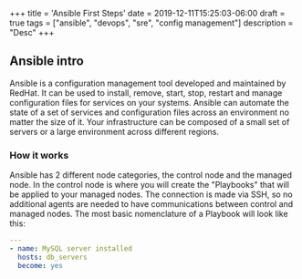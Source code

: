 +++
title = 'Ansible First Steps'
date = 2019-12-11T15:25:03-06:00
draft = true
tags = ["ansible", "devops", "sre", "config management"]
description = "Desc"
+++

## Ansible intro
Ansible is a configuration management tool developed and maintained by RedHat. It can be used to install, remove, start, stop, restart and manage configuration files for services on your systems. 
Ansible can automate the state of a set of services and configuration files across an environment no matter the size of it. 
  Your infrastructure can be composed of a small set of servers or a large environment across different regions. 

### How it works
Ansible has 2 different node categories, the control node and the managed node. 
In the control node is where you will create the "Playbooks" that will be applied to your managed nodes. The connection is made via SSH, so no additional agents are needed to have communications between control and managed nodes. 
The most basic nomenclature of a Playbook will look like this:

```yaml
---
- name: MySQL server installed
  hosts: db_servers
  become: yes
```

